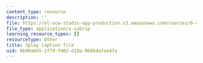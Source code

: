```yaml
---
content_type: resource
description: ''
file: https://ol-ocw-studio-app-production.s3.amazonaws.com/courses/6-451-principles-of-digital-communication-ii-spring-2005/0b90ab652f79f402d19a9686dafee4fa_MVpmgHSBSc0.srt
file_type: application/x-subrip
learning_resource_types: []
resourcetype: Other
title: 3play caption file
uid: 0b90ab65-2f79-f402-d19a-9686dafee4fa
---
```

